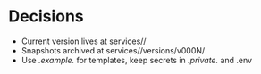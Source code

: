 # Decisions
- Current version lives at services/<service>/
- Snapshots archived at services/<service>/versions/v000N/
- Use *.example.* for templates, keep secrets in *.private.* and .env
